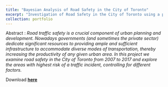 ```yaml
---
title: "Bayesian Analysis of Road Safety in the City of Toronto"
excerpt: "Investigation of Road Safety in the City of Toronto using a proprietary RShiny web-app and Bayesian semi-parametric logistic regression <br/><img src='/images/Toronto-Safety-Final-20190517.png'>"
collection: portfolio
---
```


Abstract :
*Road traffic safety is a crucial component of urban planning and development. Nowadays governments (and sometimes the private sector) dedicate significant resources to providing ample and sufficient infrastructure to accommodate diverse modes of transportation, thereby increasing the productivity of any given urban area. In this project we examine road safety in the City of Toronto from 2007 to 2017 and explore the areas with highest risk of a traffic incident, controlling for different factors.*

Download [**here**](https://sergiosonline.github.io/files/Toronto-Safety-Final-20190517.pdf)
